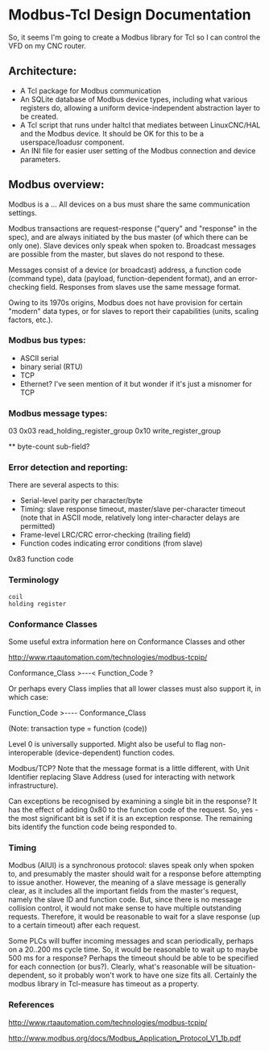 # Modbus-Tcl Design Documentation

So, it seems I'm going to create a Modbus library for Tcl so I can control the VFD on my CNC router.

## Architecture:

 - A Tcl package for Modbus communication
 - An SQLite database of Modbus device types, including what various registers do, allowing a uniform device-independent abstraction layer to be created.
 - A Tcl script that runs under haltcl that mediates between LinuxCNC/HAL and the Modbus device. It should be OK for this to be a userspace/loadusr component.
 - An INI file for easier user setting of the Modbus connection and device parameters.

## Modbus overview:

Modbus is a ...  All devices on a bus must share the same communication settings.

Modbus transactions are request-response ("query" and "response" in the spec), and are always initiated by the bus master (of which there can be only one).  Slave devices only speak when spoken to.  Broadcast messages are possible from the master, but slaves do not respond to these.

Messages consist of a device (or broadcast) address, a function code (command type), data (payload, function-dependent format), and an error-checking field.  Responses from slaves use the same message format.

Owing to its 1970s origins, Modbus does not have provision for certain "modern" data types, or for slaves to report their capabilities (units, scaling factors, etc.).


### Modbus bus types:

 - ASCII serial
 - binary serial (RTU)
 - TCP
 - Ethernet? I've seen mention of it but wonder if it's just a misnomer for TCP

### Modbus message types:

03	0x03	read_holding_register_group
	0x10	write_register_group

** byte-count sub-field?


### Error detection and reporting:

There are several aspects to this:
 - Serial-level parity per character/byte
 - Timing: slave response timeout, master/slave per-character timeout (note that in ASCII mode, relatively long inter-character delays are permitted)
 - Frame-level LRC/CRC error-checking (trailing field)
 - Function codes indicating error conditions (from slave)

0x83 function code


### Terminology
	coil
	holding register


### Conformance Classes

Some useful extra information here on Conformance Classes and other

<http://www.rtaautomation.com/technologies/modbus-tcpip/>

Conformance_Class >---< Function_Code ?

Or perhaps every Class implies that all lower classes must also support it, in which case:

Function_Code >---- Conformance_Class

(Note: transaction type = function (code))

Level 0 is universally supported. Might also be useful to flag non-interoperable (device-dependent) function codes.

Modbus/TCP?  Note that the message format is a little different, with Unit Identifier replacing Slave Address (used for interacting with network infrastructure).

Can exceptions be recognised by examining a single bit in the response?  It has the effect of adding 0x80 to the function code of the request.  So, yes - the most significant bit is set if it is an exception response.  The remaining bits identify the function code being responded to.


### Timing

Modbus (AIUI) is a synchronous protocol: slaves speak only when spoken to, and presumably the master should wait for a response before attempting to issue another. However, the meaning of a slave message is generally clear, as it includes all the important fields from the master's request, namely the slave ID and function code. But, since there is no message collision control, it would not make sense to have multiple outstanding requests. Therefore, it would be reasonable to wait for a slave response (up to a certain timeout) after each request.

Some PLCs will buffer incoming messages and scan periodically, perhaps on a 20..200 ms cycle time.  So, it would be reasonable to wait up to maybe 500 ms for a response?  Perhaps the timeout should be able to be specified for each connection (or bus?).  Clearly, what's reasonable will be situation-dependent, so it probably won't work to have one size fits all.  Certainly the modbus library in Tcl-measure has timeout as a property.


### References

<http://www.rtaautomation.com/technologies/modbus-tcpip/>

<http://www.modbus.org/docs/Modbus_Application_Protocol_V1_1b.pdf>
